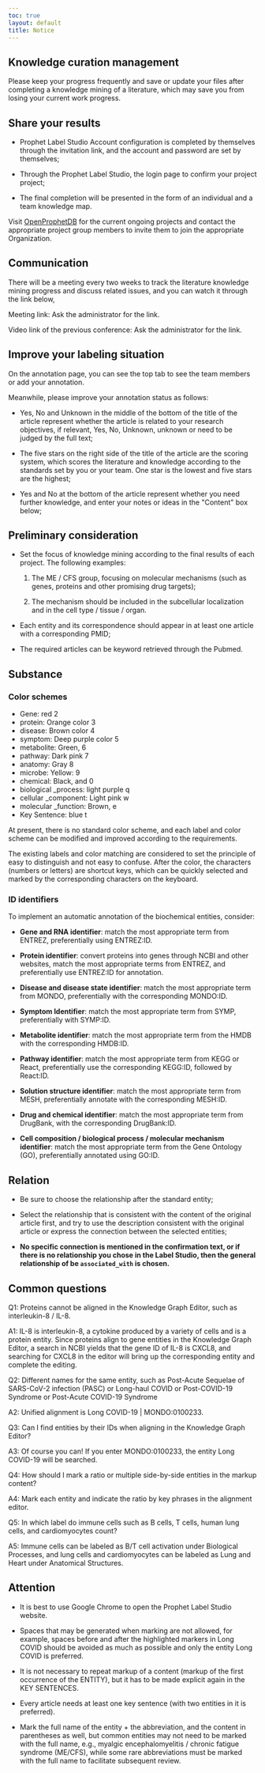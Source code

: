 ```yaml
---
toc: true
layout: default
title: Notice
---
```


## Knowledge curation management

Please keep your progress frequently and save or update your files after completing a knowledge mining of a literature, which may save you from losing your current work progress.

## Share your results

- Prophet Label Studio Account configuration is completed by themselves through the invitation link, and the account and password are set by themselves;

- Through the Prophet Label Studio, the login page to confirm your project project;

- The final completion will be presented in the form of an individual and a team knowledge map.

Visit [OpenProphetDB](https://prophetdb.org) for the current ongoing projects and contact the appropriate project group members to invite them to join the appropriate Organization.

## Communication

There will be a meeting every two weeks to track the literature knowledge mining progress and discuss related issues, and you can watch it through the link below,

Meeting link: Ask the administrator for the link.

Video link of the previous conference: Ask the administrator for the link.

## Improve your labeling situation

On the annotation page, you can see the top tab to see the team members or add your annotation.

Meanwhile, please improve your annotation status as follows:

- Yes, No and Unknown in the middle of the bottom of the title of the article represent whether the article is related to your research objectives, if relevant, Yes, No, Unknown, unknown or need to be judged by the full text;

- The five stars on the right side of the title of the article are the scoring system, which scores the literature and knowledge according to the standards set by you or your team. One star is the lowest and five stars are the highest;

- Yes and No at the bottom of the article represent whether you need further knowledge, and enter your notes or ideas in the "Content" box below;

## Preliminary consideration

- Set the focus of knowledge mining according to the final results of each project. The following examples:

  1. The ME / CFS group, focusing on molecular mechanisms (such as genes, proteins and other promising drug targets);

  2. The mechanism should be included in the subcellular localization and in the cell type / tissue / organ.

- Each entity and its correspondence should appear in at least one article with a corresponding PMID;

- The required articles can be keyword retrieved through the Pubmed.

## Substance

### Color schemes

- Gene: red 2
- protein: Orange color 3
- disease: Brown color 4
- symptom: Deep purple color 5
- metabolite: Green, 6
- pathway: Dark pink 7
- anatomy: Gray 8
- microbe: Yellow: 9
- chemical: Black, and 0
- biological _process: light purple q
- cellular _component: Light pink w
- molecular _function: Brown, e
- Key Sentence: blue t

At present, there is no standard color scheme, and each label and color scheme can be modified and improved according to the requirements.

The existing labels and color matching are considered to set the principle of easy to distinguish and not easy to confuse. After the color, the characters (numbers or letters) are shortcut keys, which can be quickly selected and marked by the corresponding characters on the keyboard.

### ID identifiers

To implement an automatic annotation of the biochemical entities, consider:

- **Gene and RNA identifier**: match the most appropriate term from ENTREZ, preferentially using ENTREZ:ID.

- **Protein identifier**: convert proteins into genes through NCBI and other websites, match the most appropriate terms from ENTREZ, and preferentially use ENTREZ:ID for annotation.

- **Disease and disease state identifier**: match the most appropriate term from MONDO, preferentially with the corresponding MONDO:ID.

- **Symptom Identifier**: match the most appropriate term from SYMP, preferentially with SYMP:ID.

- **Metabolite identifier**: match the most appropriate term from the HMDB with the corresponding HMDB:ID.

- **Pathway identifier**: match the most appropriate term from KEGG or React, preferentially use the corresponding KEGG:ID, followed by React:ID.

- **Solution structure identifier**: match the most appropriate term from MESH, preferentially annotate with the corresponding MESH:ID.

- **Drug and chemical identifier**: match the most appropriate term from DrugBank, with the corresponding DrugBank:ID.

- **Cell composition / biological process / molecular mechanism identifier**: match the most appropriate term from the Gene Ontology (GO), preferentially annotated using GO:ID.

## Relation

- Be sure to choose the relationship after the standard entity;

- Select the relationship that is consistent with the content of the original article first, and try to use the description consistent with the original article or express the connection between the selected entities;

- **No specific connection is mentioned in the confirmation text, or if there is no relationship you chose in the Label Studio, then the general relationship of be `associated_with` is chosen.**

## Common questions

Q1: Proteins cannot be aligned in the Knowledge Graph Editor, such as interleukin-8 / IL-8.

A1: IL-8 is interleukin-8, a cytokine produced by a variety of cells and is a protein entity. Since proteins align to gene entities in the Knowledge Graph Editor, a search in NCBI yields that the gene ID of IL-8 is CXCL8, and searching for CXCL8 in the editor will bring up the corresponding entity and complete the editing.

Q2: Different names for the same entity, such as Post-Acute Sequelae of SARS-CoV-2 infection (PASC) or Long-haul COVID or Post-COVID-19 Syndrome or Post-Acute COVID-19 Syndrome

A2: Unified alignment is Long COVID-19 | MONDO:0100233.

Q3: Can I find entities by their IDs when aligning in the Knowledge Graph Editor?

A3: Of course you can! If you enter MONDO:0100233, the entity Long COVID-19 will be searched.

Q4: How should I mark a ratio or multiple side-by-side entities in the markup content?

A4: Mark each entity and indicate the ratio by key phrases in the alignment editor.

Q5: In which label do immune cells such as B cells, T cells, human lung cells, and cardiomyocytes count?

A5: Immune cells can be labeled as B/T cell activation under Biological Processes, and lung cells and cardiomyocytes can be labeled as Lung and Heart under Anatomical Structures.

## Attention

- It is best to use Google Chrome to open the Prophet Label Studio website.

- Spaces that may be generated when marking are not allowed, for example, spaces before and after the highlighted markers in Long COVID should be avoided as much as possible and only the entity Long COVID is preferred.

- It is not necessary to repeat markup of a content (markup of the first occurrence of the ENTITY), but it has to be made explicit again in the KEY SENTENCES.

- Every article needs at least one key sentence (with two entities in it is preferred).

- Mark the full name of the entity + the abbreviation, and the content in parentheses as well, but common entities may not need to be marked with the full name, e.g., myalgic encephalomyelitis / chronic fatigue syndrome (ME/CFS), while some rare abbreviations must be marked with the full name to facilitate subsequent review.
